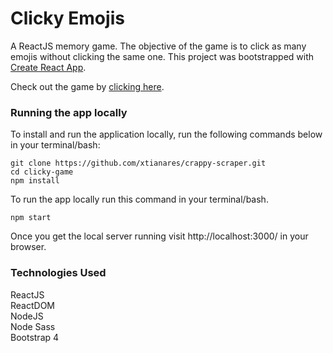 # Clicky Emojis

A ReactJS memory game. The objective of the game is to click as many emojis without clicking the same one. This project was bootstrapped with [Create React App](https://github.com/facebook/create-react-app).

Check out the game by [clicking here](https://xtianares.github.io/clicky-game).

### Running the app locally
To install and run the application locally, run the following commands below in your terminal/bash:

```
git clone https://github.com/xtianares/crappy-scraper.git
cd clicky-game
npm install
```

To run the app locally run this command in your terminal/bash.

```
npm start
```

Once you get the local server running visit http://localhost:3000/ in your browser.

### Technologies Used
ReactJS\
ReactDOM\
NodeJS\
Node Sass\
Bootstrap 4

